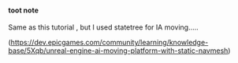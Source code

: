 
#### toot note


Same as this tutorial , but I used statetree for IA moving..... 



(https://dev.epicgames.com/community/learning/knowledge-base/5Xqb/unreal-engine-ai-moving-platform-with-static-navmesh)



